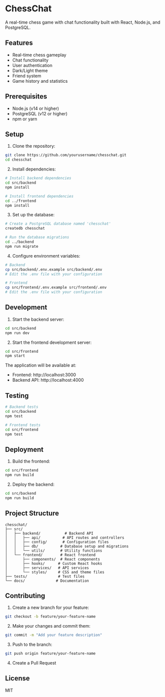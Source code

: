 # ChessChat

A real-time chess game with chat functionality built with React, Node.js, and PostgreSQL.

## Features

- Real-time chess gameplay
- Chat functionality
- User authentication
- Dark/Light theme
- Friend system
- Game history and statistics

## Prerequisites

- Node.js (v14 or higher)
- PostgreSQL (v12 or higher)
- npm or yarn

## Setup

1. Clone the repository:
```bash
git clone https://github.com/yourusername/chesschat.git
cd chesschat
```

2. Install dependencies:
```bash
# Install backend dependencies
cd src/backend
npm install

# Install frontend dependencies
cd ../frontend
npm install
```

3. Set up the database:
```bash
# Create a PostgreSQL database named 'chesschat'
createdb chesschat

# Run the database migrations
cd ../backend
npm run migrate
```

4. Configure environment variables:
```bash
# Backend
cp src/backend/.env.example src/backend/.env
# Edit the .env file with your configuration

# Frontend
cp src/frontend/.env.example src/frontend/.env
# Edit the .env file with your configuration
```

## Development

1. Start the backend server:
```bash
cd src/backend
npm run dev
```

2. Start the frontend development server:
```bash
cd src/frontend
npm start
```

The application will be available at:
- Frontend: http://localhost:3000
- Backend API: http://localhost:4000

## Testing

```bash
# Backend tests
cd src/backend
npm test

# Frontend tests
cd src/frontend
npm test
```

## Deployment

1. Build the frontend:
```bash
cd src/frontend
npm run build
```

2. Deploy the backend:
```bash
cd src/backend
npm run build
```

## Project Structure

```
chesschat/
├── src/
│   ├── backend/           # Backend API
│   │   ├── api/          # API routes and controllers
│   │   ├── config/       # Configuration files
│   │   ├── db/          # Database setup and migrations
│   │   └── utils/       # Utility functions
│   └── frontend/        # React frontend
│       ├── components/  # React components
│       ├── hooks/      # Custom React hooks
│       ├── services/   # API services
│       └── styles/     # CSS and theme files
├── tests/              # Test files
└── docs/              # Documentation
```

## Contributing

1. Create a new branch for your feature:
```bash
git checkout -b feature/your-feature-name
```

2. Make your changes and commit them:
```bash
git commit -m "Add your feature description"
```

3. Push to the branch:
```bash
git push origin feature/your-feature-name
```

4. Create a Pull Request

## License

MIT 